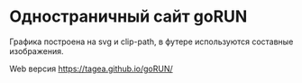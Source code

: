 # Одностраничный сайт goRUN

Графика построена на svg и clip-path, в футере используются составные изображения.

Web версия https://tagea.github.io/goRUN/
